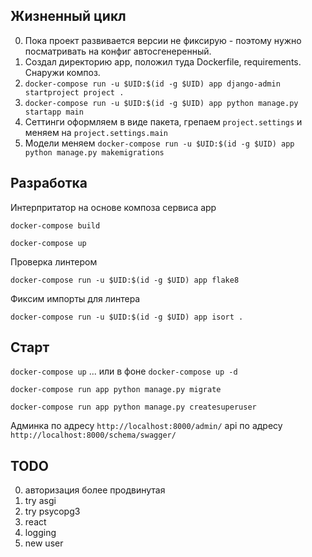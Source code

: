 ## Жизненный цикл 

0. Пока проект развивается версии не фиксирую - поэтому нужно посматривать на конфиг автосгенеренный.
1. Создал директорию app, положил туда Dockerfile, requirements. Снаружи композ.
2. `docker-compose run -u $UID:$(id -g $UID) app django-admin startproject project .`
3. `docker-compose run -u $UID:$(id -g $UID) app python manage.py startapp main`
4. Сеттинги оформляем в виде пакета, грепаем `project.settings` и меняем на `project.settings.main`
5. Модели меняем `docker-compose run -u $UID:$(id -g $UID) app python manage.py makemigrations`


## Разработка

Интерпритатор на основе композа сервиса app

`docker-compose build`

`docker-compose up`

Проверка линтером

`docker-compose run -u $UID:$(id -g $UID) app flake8`

Фиксим импорты для линтера

`docker-compose run -u $UID:$(id -g $UID) app isort .`



## Старт

`docker-compose up`
... или в фоне
`docker-compose up -d`

`docker-compose run app python manage.py migrate`

`docker-compose run app python manage.py createsuperuser`

Админка по адресу `http://localhost:8000/admin/`
api по адресу `http://localhost:8000/schema/swagger/`

## TODO

0. авторизация более продвинутая
1. try asgi
2. try psycopg3
3. react
4. logging
5. new user
